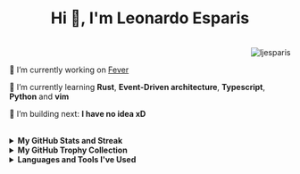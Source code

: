 <h1 align="center">Hi 👋, I'm Leonardo Esparis</h1>

</br>

<div>
  <img align="right" src="https://komarev.com/ghpvc/?username=ljesparis&label=Profile%20views&color=0e75b6&style=flat" alt="ljesparis" /> 
</div>

</br>

🔭 I’m currently working on [Fever](https://feverup.com/)

🌱 I’m currently learning **Rust**, **Event-Driven architecture**, **Typescript**, **Python** and **vim**

🎥 I’m building next: **I have no idea xD**

</br>

<details><summary><b>My GitHub Stats and Streak</b></summary>
</br>
<p align="left"><img src="https://github-readme-stats.vercel.app/api?username=ljesparis&show_icons=true&count_private=true&hide=issues,contribs&theme=radical" alt="GitHub stats" /></p>
<p align="left"><img src="https://streak-stats.demolab.com?user=ljesparis&theme=radical&border_radius=5&date_format=M%20j%5B%2C%20Y%5D&currStreakNum=DD0000" alt="Leonardo Esparis's GitHub streak stats" /></p>
<!-- <p align="center"><img src="https://github-readme-stats-flax-seven-13.vercel.app?user=ljesparis&theme=react&border_radius=5&fire=FF0000&ring=FF0000&currStreakNum=FF0000" alt="Leonardo Esparis's GitHub streak stats" /></p> -->
<!-- <p align="center"><img src="https://github-readme-streak-stats.herokuapp.com?user=ljesparis&theme=react&border_radius=5&fire=FF0000&ring=FF0000&currStreakNum=FF0000" alt="Leonardo Esparis's GitHub streak stats" /></p> -->
</details>

<details><summary><b>My GitHub Trophy Collection</b></summary>
</br>
<p align="left">
  <img src="https://github-profile-trophy.vercel.app/api?username=ljesparis&margin-w=8&column=4&&show_icons=true&title=MultipleLang,Organizations,Repositories,Commits,Followers,PullRequest,Stars,Issues&theme=radical" alt="github trophies"  />
</p>
</details>

<details><summary><b>Languages and Tools I've Used</b></summary>
<br>
<p align="left">
  <img src="https://skillicons.dev/icons?i=python,django,typescript,js,github,git,docker&perline=7" />
</p>
<br><br>
</details>
